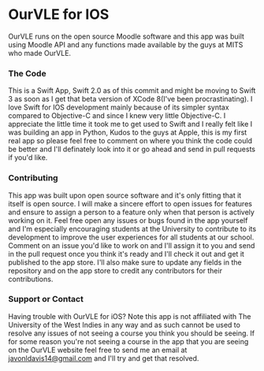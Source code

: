 # OurVLE for IOS

OurVLE runs on the open source Moodle software and this app was built using Moodle API and any functions made available by the guys at MITS who made OurVLE. 

### The Code 
This is a Swift App, Swift 2.0 as of this commit and might be moving to Swift 3 as soon as I get that beta version of XCode 8(I've been procrastinating). I love Swift for IOS development mainly because of its simpler syntax compared to Objective-C and since I knew very little Objective-C. I appreciate the little time it took me to get used to Swift and I really felt like I was building an app in Python, Kudos to the guys at Apple, this is my first real app so please feel free to comment on where you think the code could be better and I'll definately look into it or go ahead and send in pull requests if you'd like. 

### Contributing
This app was built upon open source software and it's only fitting that it itself is open source. I will make a sincere effort to open issues for features and ensure to assign a person to a feature only when that person is actively working on it. Feel free open any issues or bugs found in the app yourself and I'm especially encouraging students at the University to contribute to its development to improve the user experiences for all students at our school. Comment on an issue you'd like to work on and I'll assign it to you and send in the pull request once you think it's ready and I'll check it out and get it published to the app store. I'll also make sure to update any fields in the repository and on the app store to credit any contributors for their contributions.  

### Support or Contact
Having trouble with OurVLE for iOS? Note this app is not affiliated with The University of the West Indies in any way and as such cannot be used to resolve any issues of not seeing a course you think you should be seeing. If for some reason you're not seeing a course in the app that you are seeing on the OurVLE website feel free to send me an email at javonldavis14@gmail.com and I'll try and get that resolved. 
